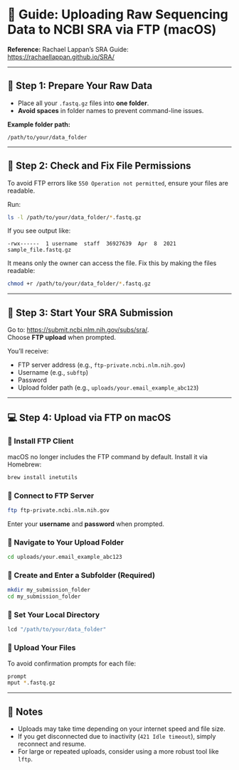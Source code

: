 # 🧬 Guide: Uploading Raw Sequencing Data to NCBI SRA via FTP (macOS)

**Reference:** Rachael Lappan’s SRA Guide: https://rachaellappan.github.io/SRA/

---

## 📁 Step 1: Prepare Your Raw Data

- Place all your `.fastq.gz` files into **one folder**.
- **Avoid spaces** in folder names to prevent command-line issues.

**Example folder path:**

```
/path/to/your/data_folder
```

---

## 🔐 Step 2: Check and Fix File Permissions

To avoid FTP errors like `550 Operation not permitted`, ensure your files are readable.

Run:

```bash
ls -l /path/to/your/data_folder/*.fastq.gz
```

If you see output like:

```
-rwx------  1 username  staff  36927639  Apr  8  2021 sample_file.fastq.gz
```

It means only the owner can access the file. Fix this by making the files readable:

```bash
chmod +r /path/to/your/data_folder/*.fastq.gz
```

---

## 🧾 Step 3: Start Your SRA Submission

Go to: https://submit.ncbi.nlm.nih.gov/subs/sra/.  
Choose **FTP upload** when prompted.

You’ll receive:

- FTP server address (e.g., `ftp-private.ncbi.nlm.nih.gov`)
- Username (e.g., `subftp`)
- Password
- Upload folder path (e.g., `uploads/your.email_example_abc123`)

---

## 💻 Step 4: Upload via FTP on macOS

### 🔧 Install FTP Client
macOS no longer includes the FTP command by default. Install it via Homebrew:

```bash
brew install inetutils
```

### 🔌 Connect to FTP Server

```bash
ftp ftp-private.ncbi.nlm.nih.gov
```

Enter your **username** and **password** when prompted.

### 📂 Navigate to Your Upload Folder

```bash
cd uploads/your.email_example_abc123
```

### 📁 Create and Enter a Subfolder (Required)

```bash
mkdir my_submission_folder
cd my_submission_folder
```

### 📍 Set Your Local Directory

```bash
lcd "/path/to/your/data_folder"
```

### 🚀 Upload Your Files

To avoid confirmation prompts for each file:

```bash
prompt
mput *.fastq.gz
```

---

## 📝 Notes

- Uploads may take time depending on your internet speed and file size.
- If you get disconnected due to inactivity (`421 Idle timeout`), simply reconnect and resume.
- For large or repeated uploads, consider using a more robust tool like `lftp`.
